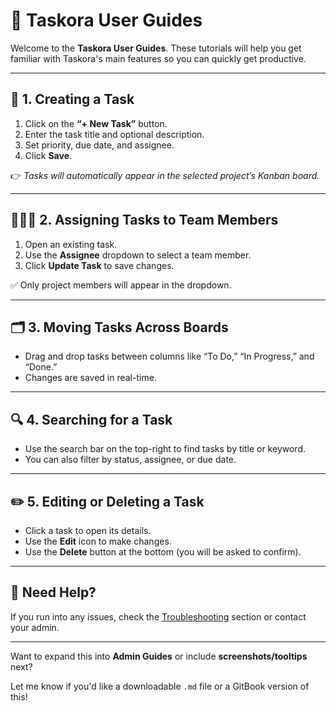 # 🧾 Taskora User Guides

Welcome to the **Taskora User Guides**. These tutorials will help you get familiar with Taskora's main features so you can quickly get productive.

---

## 📌 1. Creating a Task

1. Click on the **“+ New Task”** button.
2. Enter the task title and optional description.
3. Set priority, due date, and assignee.
4. Click **Save**.

👉 _Tasks will automatically appear in the selected project’s Kanban board._

---

## 🧑‍🤝‍🧑 2. Assigning Tasks to Team Members

1. Open an existing task.
2. Use the **Assignee** dropdown to select a team member.
3. Click **Update Task** to save changes.

✅ Only project members will appear in the dropdown.

---

## 🗂️ 3. Moving Tasks Across Boards

- Drag and drop tasks between columns like “To Do,” “In Progress,” and “Done.”
- Changes are saved in real-time.

---

## 🔍 4. Searching for a Task

- Use the search bar on the top-right to find tasks by title or keyword.
- You can also filter by status, assignee, or due date.

---

## ✏️ 5. Editing or Deleting a Task

- Click a task to open its details.
- Use the **Edit** icon to make changes.
- Use the **Delete** button at the bottom (you will be asked to confirm).

---

## 🙋 Need Help?

If you run into any issues, check the [Troubleshooting](./docs/troubleshooting/common-issues.md) section or contact your admin.

---

Want to expand this into **Admin Guides** or include **screenshots/tooltips** next?

Let me know if you'd like a downloadable `.md` file or a GitBook version of this!
